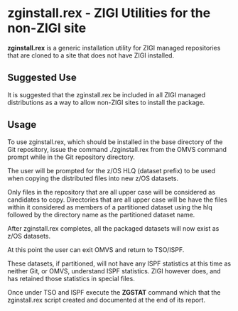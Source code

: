 # zginstall.rex - ZIGI Utilities for the non-ZIGI site

**zginstall.rex** is a generic installation utility for ZIGI managed
repositories that are cloned to a site that does not have ZIGI
installed.

## Suggested Use

It is suggested that the zginstall.rex be included in all ZIGI managed
distributions as a way to allow non-ZIGI sites to install the package.

## Usage

To use zginstall.rex, which should be installed in the base
directory of the Git repository, issue the command ./zginstall.rex from
the OMVS command prompt while in the Git repository directory.

The user will be prompted for the z/OS HLQ (dataset prefix) to be
used when copying the distributed files into new z/OS datasets.

Only files in the repository that are all upper case will be considered
as candidates to copy. Directories that are all upper case will be
have the files within it considered as members of a partitioned dataset
using the hlq followed by the directory name as the partitioned dataset
name.

After zginstall.rex completes, all the packaged datasets will now exist
as z/OS datasets.

At this point the user can exit OMVS and return to TSO/ISPF.

These datasets, if partitioned, will not have any ISPF statistics at
this time as neither Git, or OMVS, understand ISPF statistics. ZIGI
however does, and has retained those statistics in special files.

Once under TSO and ISPF execute the **ZGSTAT** command which that the
zginstall.rex script created and documented at the end of its report.
